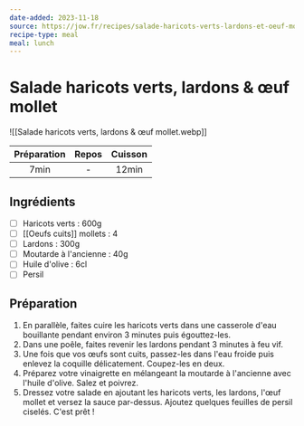 ```yaml
---
date-added: 2023-11-18
source: https://jow.fr/recipes/salade-haricots-verts-lardons-et-oeuf-mollet-8pj497li1dxv59fs0ei3
recipe-type: meal
meal: lunch
---
```


# Salade haricots verts, lardons & œuf mollet

![[Salade haricots verts, lardons & œuf mollet.webp]]

| Préparation | Repos | Cuisson |
|:-----------:|:-----:|:-------:|
|    7min     |   -   |  12min  |

## Ingrédients

- [ ] Haricots verts : 600g
- [ ] [[Oeufs cuits]] mollets : 4
- [ ] Lardons : 300g
- [ ] Moutarde à l'ancienne : 40g
- [ ] Huile d'olive : 6cl
- [ ] Persil

## Préparation

1. En parallèle, faites cuire les haricots verts dans une casserole d'eau bouillante pendant environ 3 minutes puis égouttez-les.
2. Dans une poêle, faites revenir les lardons pendant 3 minutes à feu vif.
3. Une fois que vos œufs sont cuits, passez-les dans l'eau froide puis enlevez la coquille délicatement. Coupez-les en deux.
4. Préparez votre vinaigrette en mélangeant la moutarde à l'ancienne avec l'huile d'olive. Salez et poivrez.
5. Dressez votre salade en ajoutant les haricots verts, les lardons, l'œuf mollet et versez la sauce par-dessus. Ajoutez quelques feuilles de persil ciselés. C'est prêt !
